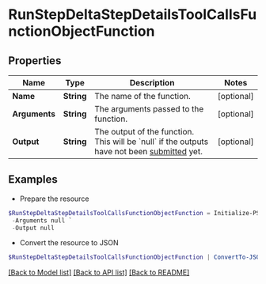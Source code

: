 # RunStepDeltaStepDetailsToolCallsFunctionObjectFunction
## Properties

Name | Type | Description | Notes
------------ | ------------- | ------------- | -------------
**Name** | **String** | The name of the function. | [optional] 
**Arguments** | **String** | The arguments passed to the function. | [optional] 
**Output** | **String** | The output of the function. This will be &#x60;null&#x60; if the outputs have not been [submitted](/docs/api-reference/runs/submitToolOutputs) yet. | [optional] 

## Examples

- Prepare the resource
```powershell
$RunStepDeltaStepDetailsToolCallsFunctionObjectFunction = Initialize-PSOpenAPIToolsRunStepDeltaStepDetailsToolCallsFunctionObjectFunction  -Name null `
 -Arguments null `
 -Output null
```

- Convert the resource to JSON
```powershell
$RunStepDeltaStepDetailsToolCallsFunctionObjectFunction | ConvertTo-JSON
```

[[Back to Model list]](../README.md#documentation-for-models) [[Back to API list]](../README.md#documentation-for-api-endpoints) [[Back to README]](../README.md)

